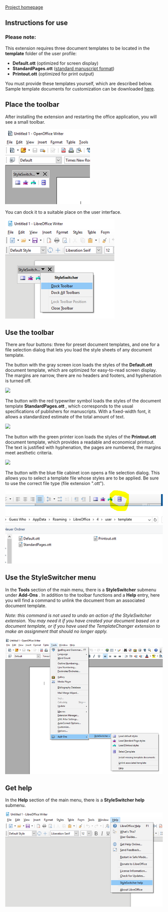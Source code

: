 [Project homepage](https://peter88213.github.io/StyleSwitcher/)

## Instructions for use

### Please note:

This extension requires three document templates to be located in the __template__ folder of the user profile: 

*  __Default.ott__  (optimized for screen display)
*  __StandardPages.ott__  ([standard manuscript format](https://en.wikipedia.org/wiki/Standard_manuscript_format))
*  __Printout.ott__  (optimized for print output)


You must provide these templates yourself, which are described below. Sample template documents for customization can be downloaded [here](https://peter88213.github.io/StyleSwitcher/samples).


## Place the toolbar

After installing the extension and restarting the office application, you will see a small toolbar. 

![](Screenshots/Toolbar00-en.png)

You can dock it to a suitable place on the user interface.

![](Screenshots/Toolbar00dock-en.png)

## Use the toolbar

There are four buttons: three for preset document templates, and one for a file selection dialog that lets you load the style sheets of any document template.

The button with the gray screen icon loads the styles of the  __Default.ott__  document template, which are optimized for easy-to-read screen display. The margins are narrow, there are no headers and footers, and hyphenation is turned off.

![](Screenshots/Toolbar01-en.png)

The button with the red typewriter symbol loads the styles of the document template  __StandardPages.ott__ , which corresponds to the usual specifications of publishers for manuscripts. With a fixed-width font, it allows a standardized estimate of the total amount of text.

![](Screenshots/Toolbar02-en.png)

The button with the green printer icon loads the styles of the  __Printout.ott__  document template, which provides a readable and economical printout. The text is justified with hyphenation, the pages are numbered, the margins meet aesthetic criteria.

![](Screenshots/Toolbar03-en.png)

The button with the blue file cabinet icon opens a file selection dialog. This allows you to select a template file whose styles are to be applied. Be sure to use the correct file type (file extension ".ott"). 

![](Screenshots/Toolbar04-en.png)


## Use the StyleSwitcher menu

In the  __Tools__  section of the main menu, there is a  __StyleSwitcher__  submenu under  __Add-Ons__ . In addition to the toolbar functions and a  __Help__ entry, here you will find a command to unlink the document from an associated document template. 

_Note: this command is not used to undo an action of the StyleSwitcher extension. You may need it if you have created your document based on a document template, or if you have used the TemplateChanger extension to make an assignment that should no longer apply._

![](Screenshots/UserMenu-en.png)


## Get help

In the  __Help__  section of the main menu, there is a  __StyleSwitcher help__  submenu. 

![](Screenshots/HelpMenu-en.png)



